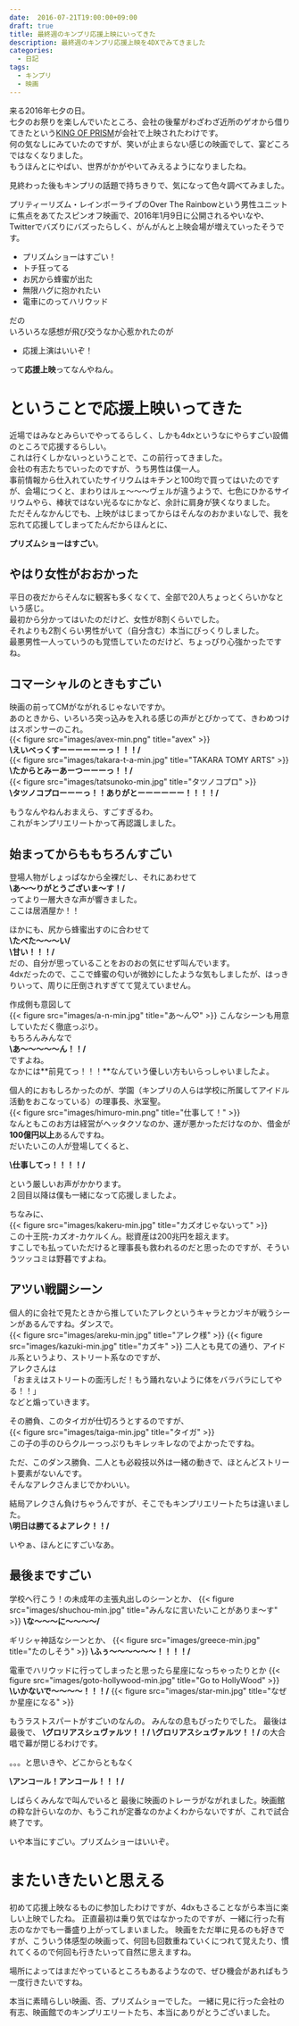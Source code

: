```yaml
---
date:  2016-07-21T19:00:00+09:00
draft: true
title: 最終週のキンプリ応援上映にいってきた
description: 最終週のキンプリ応援上映を4DXでみてきました
categories:
  - 日記
tags:
  - キンプリ
  - 映画
---
```


来る2016年七夕の日。  
七夕のお祭りを楽しんでいたところ、会社の後輩がわざわざ近所のゲオから借りてきたという[KING OF PRISM](http://kinpri.com)が会社で上映されたわけです。  
何の気なしにみていたのですが、笑いが止まらない感じの映画でして、宴どころではなくなりました。  
もうほんとにやばい、世界がかがやいてみえるようになりましたね。  


見終わった後もキンプリの話題で持ちきりで、気になって色々調べてみました。


プリティーリズム・レインボーライブのOver The Rainbowという男性ユニットに焦点をあてたスピンオフ映画で、2016年1月9日に公開されるやいなや、Twitterでバズりにバズったらしく、がんがんと上映会場が増えていったそうです。


- プリズムショーはすごい！
- トチ狂ってる
- お尻から蜂蜜が出た
- 無限ハグに抱かれたい
- 電車にのってハリウッド


だの  
いろいろな感想が飛び交うなか心惹かれたのが


- 応援上演はいいぞ！


って**応援上映**ってなんやねん。  

# ということで応援上映いってきた
近場ではみなとみらいでやってるらしく、しかも4dxというなにやらすごい設備のところで応援するらしい。  
これは行くしかないっということで、この前行ってきました。  
会社の有志たちでいったのですが、うち男性は僕一人。  
事前情報から仕入れていたサイリウムはキチンと100均で買ってはいたのですが、会場につくと、まわりはルェ〜〜〜ヴェルが違うようで、七色にひかるサイリウムやら、棒状ではない光るなにかなど、余計に肩身が狭くなりました。  
ただそんなかんじでも、上映がはじまってからはそんなのおかまいなしで、我を忘れて応援してしまってたんだからほんとに、


**プリズムショーはすごい**。


## やはり女性がおおかった
平日の夜だからそんなに観客も多くなくて、全部で20人ちょっとくらいかなという感じ。  
最初から分かってはいたのだけど、女性が8割くらいでした。  
それよりも2割くらい男性がいて（自分含む）本当にびっくりしました。  
最悪男性一人っていうのも覚悟していたのだけど、ちょっぴり心強かったですね。  

## コマーシャルのときもすごい
映画の前ってCMがながれるじゃないですか。  
あのときから、いろいろ突っ込みを入れる感じの声がとびかってて、きわめつけはスポンサーのこれ。  
{{< figure src="images/avex-min.png" title="avex" >}}  
**\えいべっくすーーーーーーっ！！！/**  
{{< figure src="images/takara-t-a-min.jpg" title="TAKARA TOMY ARTS" >}}  
**\たからとみーあーつーーーっ！！/**  
{{< figure src="images/tatsunoko-min.jpg" title="タツノコプロ" >}}  
**\タツノコプローーーっ！！ありがとーーーーーー！！！！/**


もうなんやねんおまえら、すごすぎるわ。  
これがキンプリエリートかって再認識しました。  

## 始まってからももちろんすごい
登場人物がしょっぱなから全裸だし、それにあわせて  
**\あ〜〜りがとうございま〜す！/**  
ってより一層大きな声が響きました。  
ここは居酒屋か！！  


ほかにも、尻から蜂蜜出すのに合わせて  
**\たべた〜〜〜い/**  
**\甘い！！！/**  
だの、自分が思っていることをおのおの気にせず叫んでいます。  
4dxだったので、ここで蜂蜜の匂いが微妙にしたような気もしましたが、はっきりいって、周りに圧倒されすぎてて覚えていません。  


作成側も意図して  
{{< figure src="images/a-n-min.jpg" title="あ〜ん♡" >}}
こんなシーンも用意していただく徹底っぷり。  
もちろんみんなで  
**\あ〜〜〜〜〜ん！！/**  
ですよね。  
なかには**前見てっ！！！**なんていう優しい方もいらっしゃいましたよ。


個人的におもしろかったのが、学園（キンプリの人らは学校に所属してアイドル活動をおこなっている）の理事長、氷室聖。  
{{< figure src="images/himuro-min.png" title="仕事して！" >}}  
なんともこのお方は経営がヘッタクソなのか、運が悪かっただけなのか、借金が**100億円以上**あるんですね。  
だいたいこの人が登場してくると、


**\仕事してっ！！！！/**


という厳しいお声がかかります。  
２回目以降は僕も一緒になって応援しましたよ。  


ちなみに、  
{{< figure src="images/kakeru-min.jpg" title="カズオじゃないって" >}}  
この十王院-カズオ-カケルくん。総資産は200兆円を超えます。  
すこしでも払っていただけると理事長も救われるのだと思ったのですが、そういうツッコミは野暮ですよね。


## アツい戦闘シーン
個人的に会社で見たときから推していたアレクというキャラとカヅキが戦うシーンがあるんですね。ダンスで。  
{{< figure src="images/areku-min.jpg" title="アレク様" >}}
{{< figure src="images/kazuki-min.jpg" title="カズキ" >}}
二人とも見ての通り、アイドル系というより、ストリート系なのですが、  
アレクさんは  
「おまえはストリートの面汚しだ！もう踊れないように体をバラバラにしてやる！！」  
などと煽っていきます。


その勝負、このタイガが仕切ろうとするのですが、  
{{< figure src="images/taiga-min.jpg" title="タイガ" >}}  
この子の手のひらクルーっっぷりもキレッキレなのでよかったですね。  


ただ、このダンス勝負、二人とも必殺技以外は一緒の動きで、ほとんどストリート要素がないんです。  
そんなアレクさんまじでかわいい。  


結局アレクさん負けちゃうんですが、そこでもキンプリエリートたちは違いました。  
**\明日は勝てるよアレク！！/**  


いやぁ、ほんとにすごいなあ。  

## 最後まですごい

学校へ行こう！の未成年の主張丸出しのシーンとか、
{{< figure src="images/shuchou-min.jpg" title="みんなに言いたいことがありま〜す" >}}
**\な〜〜〜に〜〜〜〜/**

ギリシャ神話なシーンとか、
{{< figure src="images/greece-min.jpg" title="たのしそう" >}}
**\ふぅ〜〜〜〜〜〜！！！！/**

電車でハリウッドに行ってしまったと思ったら星座になっちゃったりとか
{{< figure src="images/goto-hollywood-min.jpg" title="Go to HollyWood" >}}
**\いかないで〜〜〜〜！！！/**
{{< figure src="images/star-min.jpg" title="なぜか星座になる" >}}

もうラストスパートがすごいのなんの。
みんなの息もぴったりでした。
最後は最後で、
**\グロリアスシュヴァルツ！！/**
**\グロリアスシュヴァルツ！！/**
の大合唱で幕が閉じるわけです。

。。。と思いきや、どこからともなく

**\アンコール！アンコール！！！/**

しばらくみんなで叫んでいると
最後に映画のトレーラがながれました。映画館の粋な計らいなのか、もうこれが定番なのかよくわからないですが、これで試合終了です。

いや本当にすごい。プリズムショーはいいぞ。

# またいきたいと思える
初めて応援上映なるものに参加したわけですが、4dxもさることながら本当に楽しい上映でしたね。
正直最初は乗り気ではなかったのですが、一緒に行った有志のなかでも一番盛り上がってしまいました。
映画をただ単に見るのも好きですが、こういう体感型の映画って、何回も回数重ねていくにつれて覚えたり、慣れてくるので何回も行きたいって自然に思えますね。

場所によってはまだやっているところもあるようなので、ぜひ機会があればもう一度行きたいですね。


本当に素晴らしい映画、否、プリズムショーでした。
一緒に見に行った会社の有志、映画館でのキンプリエリートたち、本当にありがとうございました。
